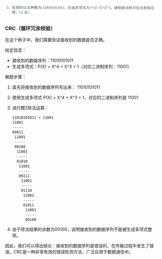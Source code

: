 ![alt text](../images/image-7.png)


### CRC（循环冗余校验）

在这个例子中，我们需要验证接收到的数据是否正确。

给定信息：
- 接收到的数据序列：11010101011
- 生成多项式：P(X) = X^4 + X^3 + 1（对应二进制序列：11001）

解题步骤：

1. 首先将接收到的数据序列写出来：
   11010101011

2. 使用生成多项式 P(X) = X^4 + X^3 + 1，对应的二进制序列是 11001

3. 进行模2除法运算：
   ```
   11010101011 ÷ 11001
   11001
   -----
   00011
    11001
    -----
    00100
     11001
     -----
     01010
      11001
      -----
      00111
       11001
       -----
       01110
        11001
        -----
        01011
         11001
         -----
         00100
   ```

4. 由于除法结果的余数为00100，说明接收到的数据序列不能被生成多项式整除。

因此，我们可以得出结论：接收到的数据序列是错误的，在传输过程中发生了错误。CRC是一种非常有效的错误检测方法，广泛应用于数据通信中。
